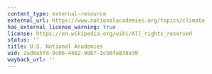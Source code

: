 ```yaml
---
content_type: external-resource
external_url: https://www.nationalacademies.org/topics/climate
has_external_license_warning: true
license: https://en.wikipedia.org/wiki/All_rights_reserved
status: ''
title: U.S. National Academies
uid: 2ad0a5fd-9c06-4482-90b7-1cb0fe838a30
wayback_url: ''
---
```

